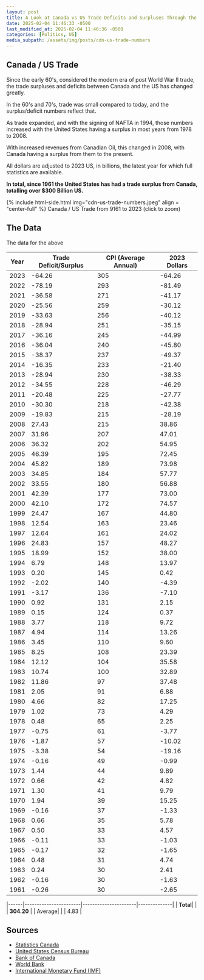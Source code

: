 ```yaml
---
layout: post
title: A Look at Canada vs US Trade Deficits and Surpluses Through the Years
date: 2025-02-04 11:46:33 -0500
last_modified_at: 2025-02-04 11:46:36 -0500
categories: [Politics, US]
media_subpath: /assets/img/posts/cdn-us-trade-numbers
---
```

## Canada / US Trade
Since the early 60's, considered the modern era of post World War II trade, the trade surpluses and deficits between Canada and the US has changed greatly.  

In the 60's and 70's, trade was small compared to today, and the surplus/deficit numbers reflect that.

As trade expanded, and with the signing of NAFTA in 1994, those numbers increased with the United States having a surplus in most years from 1978 to 2008.

With increased revenues from Canadian Oil, this changed in 2008, with Canada having a surplus from them to the present.

All dollars are adjusted to 2023 US, in billions, the latest year for which full statistics are available.  

**In total, since 1961 the United States has had a trade surplus from Canada, totalling over $300 Billion US.**

{% include html-side.html img="cdn-us-trade-numbers.jpeg" align = "center-full" %}
Canada / US Trade from 9161 to 2023 (click to zoom)
## The Data

The data for the above

| Year | Trade Deficit/Surplus | CPI (Average Annual) | 2023 Dollars |
|------|-----------------------|----------------------|--------------|
| 2023 | -64.26                | 305                  | -64.26       |
| 2022 | -78.19                | 293                  | -81.49       |
| 2021 | -36.58                | 271                  | -41.17       |
| 2020 | -25.56                | 259                  | -30.12       |
| 2019 | -33.63                | 256                  | -40.12       |
| 2018 | -28.94                | 251                  | -35.15       |
| 2017 | -36.16                | 245                  | -44.99       |
| 2016 | -36.04                | 240                  | -45.80       |
| 2015 | -38.37                | 237                  | -49.37       |
| 2014 | -16.35                | 233                  | -21.40       |
| 2013 | -28.94                | 230                  | -38.33       |
| 2012 | -34.55                | 228                  | -46.29       |
| 2011 | -20.48                | 225                  | -27.77       |
| 2010 | -30.30                | 218                  | -42.38       |
| 2009 | -19.83                | 215                  | -28.19       |
| 2008 | 27.43                 | 215                  | 38.86        |
| 2007 | 31.96                 | 207                  | 47.01        |
| 2006 | 36.32                 | 202                  | 54.95        |
| 2005 | 46.39                 | 195                  | 72.45        |
| 2004 | 45.82                 | 189                  | 73.98        |
| 2003 | 34.85                 | 184                  | 57.77        |
| 2002 | 33.55                 | 180                  | 56.88        |
| 2001 | 42.39                 | 177                  | 73.00        |
| 2000 | 42.10                 | 172                  | 74.57        |
| 1999 | 24.47                 | 167                  | 44.80        |
| 1998 | 12.54                 | 163                  | 23.46        |
| 1997 | 12.64                 | 161                  | 24.02        |
| 1996 | 24.83                 | 157                  | 48.27        |
| 1995 | 18.99                 | 152                  | 38.00        |
| 1994 | 6.79                  | 148                  | 13.97        |
| 1993 | 0.20                  | 145                  | 0.42         |
| 1992 | -2.02                 | 140                  | -4.39        |
| 1991 | -3.17                 | 136                  | -7.10        |
| 1990 | 0.92                  | 131                  | 2.15         |
| 1989 | 0.15                  | 124                  | 0.37         |
| 1988 | 3.77                  | 118                  | 9.72         |
| 1987 | 4.94                  | 114                  | 13.26        |
| 1986 | 3.45                  | 110                  | 9.60         |
| 1985 | 8.25                  | 108                  | 23.39        |
| 1984 | 12.12                 | 104                  | 35.58        |
| 1983 | 10.74                 | 100                  | 32.89        |
| 1982 | 11.86                 | 97                   | 37.48        |
| 1981 | 2.05                  | 91                   | 6.88         |
| 1980 | 4.66                  | 82                   | 17.25        |
| 1979 | 1.02                  | 73                   | 4.29         |
| 1978 | 0.48                  | 65                   | 2.25         |
| 1977 | -0.75                 | 61                   | -3.77        |
| 1976 | -1.87                 | 57                   | -10.02       |
| 1975 | -3.38                 | 54                   | -19.16       |
| 1974 | -0.16                 | 49                   | -0.99        |
| 1973 | 1.44                  | 44                   | 9.89         |
| 1972 | 0.66                  | 42                   | 4.82         |
| 1971 | 1.30                  | 41                   | 9.79         |
| 1970 | 1.94                  | 39                   | 15.25        |
| 1969 | -0.16                 | 37                   | -1.33        |
| 1968 | 0.66                  | 35                   | 5.78         |
| 1967 | 0.50                  | 33                   | 4.57         |
| 1966 | -0.11                 | 33                   | -1.03        |
| 1965 | -0.17                 | 32                   | -1.65        |
| 1964 | 0.48                  | 31                   | 4.74         |
| 1963 | 0.24                  | 30                   | 2.41         |
| 1962 | -0.16                 | 30                   | -1.63        |
| 1961 | -0.26                 | 30                   | -2.65        |

|------|-----------------------|----------------------|--------------|
| **Total**|                       |                      | **304.20**       |
| Average|                     |                      | 4.83         |

## Sources

- [Statistics Canada](https://www150.statcan.gc.ca/n1/en/type/data?MM=41)
- [United States Census Bureau](https://www.census.gov/foreign-trade/balance/c1220.html)
- [Bank of Canada](https://www.bankofcanada.ca/rates/price-indexes/cpi)
- [World Bank](https://databank.worldbank.org/source/world-development-indicators)
- [International Monetary Fund (IMF)](https://www.imf.org/en/Data)	
